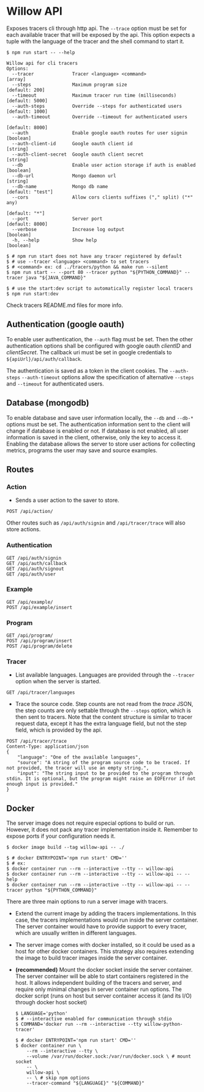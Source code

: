 # Willow API

Exposes tracers cli through http api.
The `--trace` option must be set for each available tracer that will be exposed by the api.
This option expects a tuple with the language of the tracer and the shell command to start it.

```shell
$ npm run start -- --help

Willow api for cli tracers
Options:
  --tracer              Tracer <language> <command>                      [array]
  --steps               Maximum program size                      [default: 200]
  --timeout             Maximum tracer run time (milliseconds)   [default: 5000]
  --auth-steps          Override --steps for authenticated users [default: 1000]
  --auth-timeout        Override --timeout for authenticated users
                                                                 [default: 8000]
  --auth                Enable google oauth routes for user signin     [boolean]
  --auth-client-id      Google oauth client id                          [string]
  --auth-client-secret  Google oauth client secret                      [string]
  --db                  Enable user action storage if auth is enabled  [boolean]
  --db-url              Mongo daemon url                                [string]
  --db-name             Mongo db name                          [default: "test"]
  --cors                Allow cors clients suffixes ("," split) ("*" any)
                                                                  [default: "*"]
  --port                Server port                              [default: 8000]
  --verbose             Increase log output                            [boolean]
  -h, --help            Show help                                      [boolean]

$ # npm run start does not have any tracer registered by default
$ # use --tracer <language> <command> to set tracers
$ # <command> ex: cd ../tracers/python && make run --silent
$ npm run start -- --port 80 --tracer python "${PYTHON_COMMAND}" --tracer java "${JAVA_COMMAND}"

$ # use the start:dev script to automatically register local tracers
$ npm run start:dev
```

Check tracers README.md files for more info.

## Authentication (google oauth)

To enable user authentication, the `--auth` flag must be set.
Then the other authentication options shall be configured with google oauth _clientID_ and _clientSecret_.
The callback uri must be set in google credentials to `${apiUrl}/api/auth/callback`.

The authentication is saved as a token in the client cookies.
The `--auth-steps` `--auth-timeout` options allow the specification of alternative `--steps` and `--timeout` for authenticated users.

## Database (mongodb)

To enable database and save user information locally, the `--db` and `--db-*` options must be set.
The authentication information sent to the client will change if database is enabled or not.
If database is not enabled, all user information is saved in the client, otherwise, only the key to access it.
Enabling the database allows the server to store user actions for collecting metrics, programs the user may save and source examples.

## Routes

### Action

-   Sends a user action to the saver to store.

```http
POST /api/action/
```

Other routes such as `/api/auth/signin` and `/api/tracer/trace` will also store actions.

### Authentication

```http
GET /api/auth/signin
GET /api/auth/callback
GET /api/auth/signout
GET /api/auth/user
```

### Example

```http
GET /api/example/
POST /api/example/insert
```


### Program

```http
GET /api/program/
POST /api/program/insert
POST /api/program/delete
```

### Tracer

-   List available languages. Languages are provided through the `--tracer` option when the server is started.

```http
GET /api/tracer/languages
```

-   Trace the source code.
    Step counts are not read from the _trace_ JSON, the step counts are only settable through the `--steps` option, which is then sent to tracers.
    Note that the content structure is similar to tracer request data, except it has the extra language field, but not the step field, which is provided by the api.

```http
POST /api/tracer/trace
Content-Type: application/json
{
    "language": "One of the available languages",
    "source": "A string of the program source code to be traced. If not provided, the tracer will use an empty string.",
    "input": "The string input to be provided to the program through stdin. It is optional, but the program might raise an EOFError if not enough input is provided."
}
```

## Docker

The server image does not require especial options to build or run.
However, it does not pack any tracer implementation inside it.
Remember to expose ports if your configuration needs it.

```shell
$ docker image build --tag willow-api -- ./

$ # docker ENTRYPOINT='npm run start' CMD=''
$ # ex:
$ docker container run --rm --interactive --tty -- willow-api
$ docker container run --rm --interactive --tty -- willow-api -- --help
$ docker container run --rm --interactive --tty -- willow-api -- --tracer python "${PYTHON_COMMAND}"
```

There are three main options to run a server image with tracers.

-   Extend the current image by adding the tracers implementations.
    In this case, the tracers implementations would run inside the server container.
    The server container would have to provide support to every tracer, which are usually written in different languages.

-   The server image comes with docker installed, so it could be used as a host for other docker containers.
    This strategy also requires extending the image to build tracer images inside the server container.

-   **(recommended)** Mount the docker socket inside the server container.
    The server container will be able to start containers registered in the host.
    It allows independent building of the tracers and server, and require only minimal changes in server container run options.
    The docker script (runs on host but server container access it (and its I/O) through docker host socket)

    ```shell
    $ LANGUAGE='python'
    $ # --interactive enabled for communication through stdio
    $ COMMAND='docker run --rm --interactive --tty willow-python-tracer'

    $ # docker ENTRYPOINT='npm run start' CMD=''
    $ docker container run \
        --rm --interactive --tty \
        --volume /var/run/docker.sock:/var/run/docker.sock \ # mount socket
        -- \
        willow-api \
        -- \ # skip npm options
        --tracer-command "${LANGUAGE}" "${COMMAND}"
    ```
